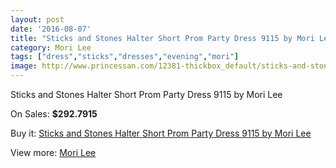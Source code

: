 ```yaml
---
layout: post
date: '2016-08-07'
title: "Sticks and Stones Halter Short Prom Party Dress 9115 by Mori Lee"
category: Mori Lee
tags: ["dress","sticks","dresses","evening","mori"]
image: http://www.princessan.com/12381-thickbox_default/sticks-and-stones-halter-short-prom-party-dress-9115-by-mori-lee.jpg
---
```

Sticks and Stones Halter Short Prom Party Dress 9115 by Mori Lee

On Sales: **$292.7915**
<a href="https://www.princessan.com/en/mori-lee/5864-sticks-and-stones-halter-short-prom-party-dress-9115-by-mori-lee.html"><amp-img layout="responsive" width="600" height="600" src="//www.princessan.com/12381-thickbox_default/sticks-and-stones-halter-short-prom-party-dress-9115-by-mori-lee.jpg" alt="Sticks and Stones Halter Short Prom Party Dress 9115 by Mori Lee 0" /></a>
<a href="https://www.princessan.com/en/mori-lee/5864-sticks-and-stones-halter-short-prom-party-dress-9115-by-mori-lee.html"><amp-img layout="responsive" width="600" height="600" src="//www.princessan.com/12382-thickbox_default/sticks-and-stones-halter-short-prom-party-dress-9115-by-mori-lee.jpg" alt="Sticks and Stones Halter Short Prom Party Dress 9115 by Mori Lee 1" /></a>

Buy it: [Sticks and Stones Halter Short Prom Party Dress 9115 by Mori Lee](https://www.princessan.com/en/mori-lee/5864-sticks-and-stones-halter-short-prom-party-dress-9115-by-mori-lee.html "Sticks and Stones Halter Short Prom Party Dress 9115 by Mori Lee")

View more: [Mori Lee](https://www.princessan.com/en/46-mori-lee "Mori Lee")